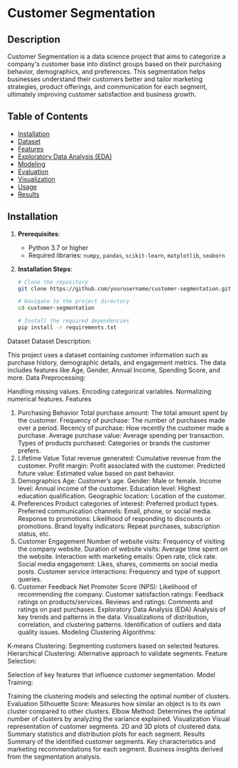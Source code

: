 # Customer Segmentation

## Description
Customer Segmentation is a data science project that aims to categorize a company's customer base into distinct groups based on their purchasing behavior, demographics, and preferences. This segmentation helps businesses understand their customers better and tailor marketing strategies, product offerings, and communication for each segment, ultimately improving customer satisfaction and business growth.

## Table of Contents
- [Installation](#installation)
- [Dataset](#dataset)
- [Features](#features)
- [Exploratory Data Analysis (EDA)](#exploratory-data-analysis-eda)
- [Modeling](#modeling)
- [Evaluation](#evaluation)
- [Visualization](#visualization)
- [Usage](#usage)
- [Results](#results)


## Installation
1. **Prerequisites**:
   - Python 3.7 or higher
   - Required libraries: `numpy`, `pandas`, `scikit-learn`, `matplotlib`, `seaborn`

2. **Installation Steps**:
   ```bash
   # Clone the repository
   git clone https://github.com/yourusername/customer-segmentation.git

   # Navigate to the project directory
   cd customer-segmentation

   # Install the required dependencies
   pip install -r requirements.txt
Dataset
Dataset Description:

This project uses a dataset containing customer information such as purchase history, demographic details, and engagement metrics.
The data includes features like Age, Gender, Annual Income, Spending Score, and more.
Data Preprocessing:

Handling missing values.
Encoding categorical variables.
Normalizing numerical features.
Features
1. Purchasing Behavior
Total purchase amount: The total amount spent by the customer.
Frequency of purchase: The number of purchases made over a period.
Recency of purchase: How recently the customer made a purchase.
Average purchase value: Average spending per transaction.
Types of products purchased: Categories or brands the customer prefers.
2. Lifetime Value
Total revenue generated: Cumulative revenue from the customer.
Profit margin: Profit associated with the customer.
Predicted future value: Estimated value based on past behavior.
3. Demographics
Age: Customer’s age.
Gender: Male or female.
Income level: Annual income of the customer.
Education level: Highest education qualification.
Geographic location: Location of the customer.
4. Preferences
Product categories of interest: Preferred product types.
Preferred communication channels: Email, phone, or social media.
Response to promotions: Likelihood of responding to discounts or promotions.
Brand loyalty indicators: Repeat purchases, subscription status, etc.
5. Customer Engagement
Number of website visits: Frequency of visiting the company website.
Duration of website visits: Average time spent on the website.
Interaction with marketing emails: Open rate, click rate.
Social media engagement: Likes, shares, comments on social media posts.
Customer service interactions: Frequency and type of support queries.
6. Customer Feedback
Net Promoter Score (NPS): Likelihood of recommending the company.
Customer satisfaction ratings: Feedback ratings on products/services.
Reviews and ratings: Comments and ratings on past purchases.
Exploratory Data Analysis (EDA)
Analysis of key trends and patterns in the data.
Visualizations of distribution, correlation, and clustering patterns.
Identification of outliers and data quality issues.
Modeling
Clustering Algorithms:

K-means Clustering: Segmenting customers based on selected features.
Hierarchical Clustering: Alternative approach to validate segments.
Feature Selection:

Selection of key features that influence customer segmentation.
Model Training:

Training the clustering models and selecting the optimal number of clusters.
Evaluation
Silhouette Score: Measures how similar an object is to its own cluster compared to other clusters.
Elbow Method: Determines the optimal number of clusters by analyzing the variance explained.
Visualization
Visual representation of customer segments.
2D and 3D plots of clustered data.
Summary statistics and distribution plots for each segment.
Results
Summary of the identified customer segments.
Key characteristics and marketing recommendations for each segment.
Business insights derived from the segmentation analysis.
